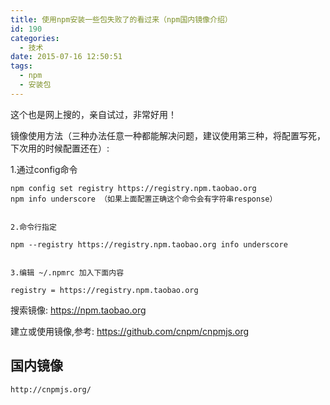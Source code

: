 ```yaml
---
title: 使用npm安装一些包失败了的看过来（npm国内镜像介绍）
id: 190
categories:
  - 技术
date: 2015-07-16 12:50:51
tags:
  - npm
  - 安装包
---
```


这个也是网上搜的，亲自试过，非常好用！

镜像使用方法（三种办法任意一种都能解决问题，建议使用第三种，将配置写死，下次用的时候配置还在）:

1.通过config命令

    npm config set registry https://registry.npm.taobao.org 
    npm info underscore （如果上面配置正确这个命令会有字符串response）
    

    2.命令行指定

    npm --registry https://registry.npm.taobao.org info underscore 
    

    3.编辑 ~/.npmrc 加入下面内容

    registry = https://registry.npm.taobao.org

搜索镜像: https://npm.taobao.org

建立或使用镜像,参考: https://github.com/cnpm/cnpmjs.org

## 国内镜像

`http://cnpmjs.org/`
